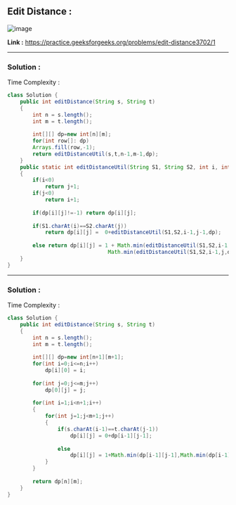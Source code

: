 ## Edit Distance :

![image](https://user-images.githubusercontent.com/23376002/167884193-322167a9-aa58-4376-a516-bcd867063221.png)


**Link :** https://practice.geeksforgeeks.org/problems/edit-distance3702/1


--------------------------------------------------------------------------------------------------------------------------------------------------------


### Solution :

Time Complexity :


```java
class Solution {
    public int editDistance(String s, String t) 
    {
        int n = s.length();
        int m = t.length();
        
        int[][] dp=new int[n][m];
        for(int row[]: dp)
        Arrays.fill(row,-1);
        return editDistanceUtil(s,t,n-1,m-1,dp);
    }
    public static int editDistanceUtil(String S1, String S2, int i, int j, int[][] dp)
    {
        if(i<0)
            return j+1;
        if(j<0)
            return i+1;
            
        if(dp[i][j]!=-1) return dp[i][j];
            
        if(S1.charAt(i)==S2.charAt(j))
            return dp[i][j] =  0+editDistanceUtil(S1,S2,i-1,j-1,dp);
            
        else return dp[i][j] = 1 + Math.min(editDistanceUtil(S1,S2,i-1,j-1,dp),
                                Math.min(editDistanceUtil(S1,S2,i-1,j,dp),editDistanceUtil(S1,S2,i,j-1,dp)));
    }
}
```


--------------------------------------------------------------------------------------------------------------------------------------------------------


### Solution :

Time Complexity :



```java
class Solution {
    public int editDistance(String s, String t) 
    {
        int n = s.length();
        int m = t.length();
        
        int[][] dp=new int[n+1][m+1];
        for(int i=0;i<=n;i++)
            dp[i][0] = i;
        
        for(int j=0;j<=m;j++)
            dp[0][j] = j;
        
        for(int i=1;i<n+1;i++)
        {
            for(int j=1;j<m+1;j++)
            {
                if(s.charAt(i-1)==t.charAt(j-1))
                    dp[i][j] = 0+dp[i-1][j-1];
                
                else 
                    dp[i][j] = 1+Math.min(dp[i-1][j-1],Math.min(dp[i-1][j],dp[i][j-1]));
            }
        }
        
        return dp[n][m];
    }
}
```



